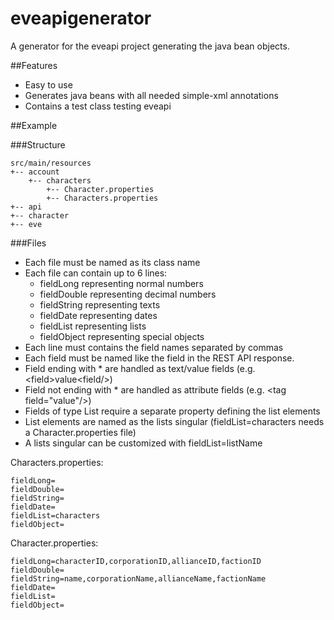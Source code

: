 # eveapigenerator
A generator for the eveapi project generating the java bean objects.

##Features
- Easy to use
- Generates java beans with all needed simple-xml annotations
- Contains a test class testing eveapi


##Example

###Structure
```
src/main/resources
+-- account
    +-- characters
        +-- Character.properties
        +-- Characters.properties
+-- api
+-- character
+-- eve
```
###Files

- Each file must be named as its class name
- Each file can contain up to 6 lines:
  - fieldLong representing normal numbers
  - fieldDouble representing decimal numbers
  - fieldString representing texts
  - fieldDate representing dates
  - fieldList representing lists
  - fieldObject representing special objects
- Each line must contains the field names separated by commas
- Each field must be named like the field in the REST API response.
- Field ending with * are handled as text/value fields (e.g. &lt;field&gt;value&lt;field/&gt;)
- Field not ending with * are handled as attribute fields (e.g. &lt;tag field="value"/&gt;)
- Fields of type List require a separate property defining the list elements
- List elements are named as the lists singular (fieldList=characters needs a Character.properties file)
- A lists singular can be customized with fieldList=listName<listEntry>

Characters.properties:
```properties
fieldLong=
fieldDouble=
fieldString=
fieldDate=
fieldList=characters
fieldObject=
```

Character.properties:
```properties
fieldLong=characterID,corporationID,allianceID,factionID
fieldDouble=
fieldString=name,corporationName,allianceName,factionName
fieldDate=
fieldList=
fieldObject=
```

